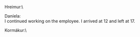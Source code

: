Hreimur:\



Daníela:\
I continued working on the employee. I arrived at 12 and left at 17.


Kormákur:\